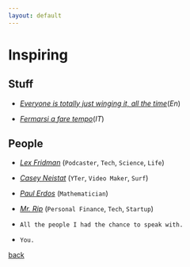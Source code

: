 ```yaml
---
layout: default
---
```


# Inspiring

## Stuff

- [*Everyone is totally just winging it, all the time*](https://www.theguardian.com/news/oliver-burkeman-s-blog/2014/may/21/everyone-is-totally-just-winging-it)(*En*)

- [*Fermarsi a fare tempo*](https://www.osservatoreromano.va/it/news/2020-11/quo-258/fermarsi-a-fare-tempo.html)(*IT*)

## People

- [*Lex Fridman*](https://www.youtube.com/user/lexfridman) (`Podcaster`, `Tech`, `Science`, `Life`)

- [*Casey Neistat*](https://www.youtube.com/@casey) (`YTer`, `Video Maker`, `Surf`)

- [*Paul Erdos*](https://en.wikipedia.org/wiki/Paul_Erd%C5%91s) (`Mathematician`)

- [*Mr. Rip*](https://retireinprogress.com/) (`Personal Finance`, `Tech`, `Startup`)

- `All the people I had the chance to speak with.`

- `You.`


[back](../)
